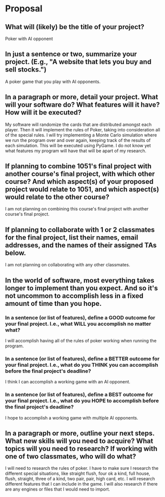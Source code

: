 # Proposal## What will (likely) be the title of your project?Poker with AI opponent## In just a sentence or two, summarize your project. (E.g., "A website that lets you buy and sell stocks.")A poker game that you play with AI opponents.## In a paragraph or more, detail your project. What will your software do? What features will it have? How will it be executed?My software will randomize the cards that are distributed amongst each player. Then it will implement the rules of Poker, taking into consideration all of the special rules. I will try implementing a Monte Carlo simulation where we run the program over and over again, keeping track of the results of each simulation. This will be executed using PyGame. I do not know yet what features my program will have that will be apart of my research.## If planning to combine 1051's final project with another course's final project, with which other course? And which aspect(s) of your proposed project would relate to 1051, and which aspect(s) would relate to the other course?I am not planning on combining this course's final project with another course's final project.## If planning to collaborate with 1 or 2 classmates for the final project, list their names, email addresses, and the names of their assigned TAs below.I am not planning on collaborating with any other classmates.## In the world of software, most everything takes longer to implement than you expect. And so it's not uncommon to accomplish less in a fixed amount of time than you hope.### In a sentence (or list of features), define a GOOD outcome for your final project. I.e., what WILL you accomplish no matter what?I will accomplish having all of the rules of poker working when running the program.### In a sentence (or list of features), define a BETTER outcome for your final project. I.e., what do you THINK you can accomplish before the final project's deadline?I think I can accomplish a working game with an AI opponent. ### In a sentence (or list of features), define a BEST outcome for your final project. I.e., what do you HOPE to accomplish before the final project's deadline?I hope to accomplish a working game with multiple AI opponents. ## In a paragraph or more, outline your next steps. What new skills will you need to acquire? What topics will you need to research? If working with one of two classmates, who will do what?I will need to research the rules of poker. I have to make sure I research the different special situations, like straight flush, four ok a kind, full house, flush, straight, three of a kind, two pair, pair, high card, etc. I will research different features that I can include in the game. I will also research if there are any engines or files that I would need to import.